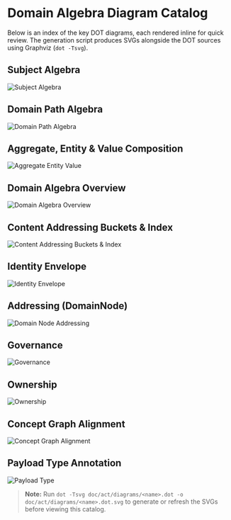 # Domain Algebra Diagram Catalog

Below is an index of the key DOT diagrams, each rendered inline for quick review. The generation script produces SVGs alongside the DOT sources using Graphviz (`dot -Tsvg`).

## Subject Algebra

![Subject Algebra](diagrams/subject_algebra_v2.dot.svg)

## Domain Path Algebra

![Domain Path Algebra](diagrams/domain_path_algebra_v2.dot.svg)

## Aggregate, Entity & Value Composition

![Aggregate Entity Value](diagrams/aggregate_entity_value_v2.dot.svg)

## Domain Algebra Overview

![Domain Algebra Overview](diagrams/domain_algebra_overview_v2.dot.svg)

## Content Addressing Buckets & Index

![Content Addressing Buckets & Index](diagrams/content_addressing_buckets_v2.dot.svg)

## Identity Envelope

![Identity Envelope](diagrams/identity_envelope_v2.dot.svg)

## Addressing (DomainNode)

![Domain Node Addressing](diagrams/addressing_v2.dot.svg)

## Governance

![Governance](diagrams/governance_v2.dot.svg)

## Ownership

![Ownership](diagrams/ownership_v2.dot.svg)

## Concept Graph Alignment

![Concept Graph Alignment](diagrams/concept_graph_v2.dot.svg)

## Payload Type Annotation

![Payload Type](diagrams/payload_type_v2.dot.svg)

> **Note:** Run `dot -Tsvg doc/act/diagrams/<name>.dot -o doc/act/diagrams/<name>.dot.svg` to generate or refresh the SVGs before viewing this catalog.
